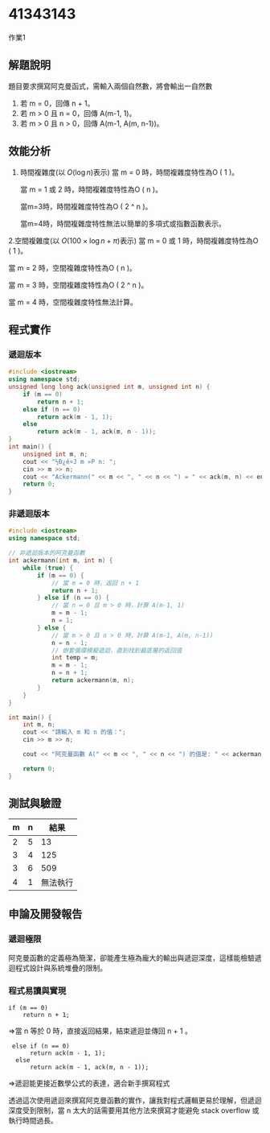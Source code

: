 # 41343143
作業1


## 解題說明
題目要求撰寫阿克曼函式，需輸入兩個自然數，將會輸出一自然數
1. 若 m = 0，回傳 n + 1。
2. 若 m > 0 且 n = 0，回傳 A(m-1, 1)。
3. 若 m > 0 且 n > 0，回傳 A(m-1, A(m, n-1))。

## 效能分析
1. 時間複雜度(以 $O(\log n)$表示)
   當 m = 0 時，時間複雜度特性為O ( 1 )。
   
   當 m = 1 或 2 時，時間複雜度特性為O ( n )。
   
   當m=3時，時間複雜度特性為O ( 2 ^ n )。
   
   當m=4時，時間複雜度特性無法以簡單的多項式或指數函數表示。

2.空間複雜度(以 $O(100\times \log n + \pi)$表示)
  當 m = 0 或 1 時，時間複雜度特性為O ( 1 )。
   
  當 m = 2 時，空間複雜度特性為O ( n )。
   
  當 m = 3 時，空間複雜度特性為O ( 2 ^ n )。

  當 m = 4 時，空間複雜度特性無法計算。

## 程式實作

### 遞迴版本

```cpp
#include <iostream>
using namespace std;
unsigned long long ack(unsigned int m, unsigned int n) {
    if (m == 0)
        return n + 1;
    else if (n == 0)
        return ack(m - 1, 1);
    else
        return ack(m - 1, ack(m, n - 1));
}
int main() {
    unsigned int m, n;
    cout << "½Ð¿é¤J m »P n: ";
    cin >> m >> n;
    cout << "Ackermann(" << m << ", " << n << ") = " << ack(m, n) << endl;
    return 0;
}
```

### 非遞迴版本
```cpp
#include <iostream>
using namespace std;

// 非遞迴版本的阿克曼函數
int ackermann(int m, int n) {
    while (true) {
        if (m == 0) {
            // 當 m = 0 時，返回 n + 1
            return n + 1;
        } else if (n == 0) {
            // 當 n = 0 且 m > 0 時，計算 A(m-1, 1)
            m = m - 1;
            n = 1;
        } else {
            // 當 m > 0 且 n > 0 時，計算 A(m-1, A(m, n-1))
            n = n - 1;
            // 嵌套循環模擬遞迴，直到找到最底層的返回值
            int temp = m;
            m = m - 1;
            n = n + 1;
            return ackermann(m, n);
        }
    }
}

int main() {
    int m, n;
    cout << "請輸入 m 和 n 的值：";
    cin >> m >> n;

    cout << "阿克曼函數 A(" << m << ", " << n << ") 的值是: " << ackermann(m, n) << endl;

    return 0;
}
```
## 測試與驗證

| m | n | 結果 |
|----------|--------------|----------|
| 2 | 5 | 13  |
| 3 | 4 | 125 |
| 3 | 6 | 509 |
| 4 | 1 | 無法執行 |

## 申論及開發報告

### 遞迴極限

阿克曼函數的定義極為簡潔，卻能產生極為龐大的輸出與遞迴深度，這樣能檢驗遞迴程式設計與系統堆疊的限制。

### 程式易讀與實現

    if (m == 0)
        return n + 1;
=>當 n 等於 0 時，直接返回結果，結束遞迴並傳回 n + 1 。

     else if (n == 0)
          return ack(m - 1, 1);
      else
          return ack(m - 1, ack(m, n - 1));
=>遞迴能更接近數學公式的表達，適合新手撰寫程式

透過這次使用遞迴來撰寫阿克曼函數的實作，讓我對程式邏輯更易於理解，但遞迴深度受到限制，當 n 太大的話需要用其他方法來撰寫才能避免 stack overflow 或執行時間過長。

